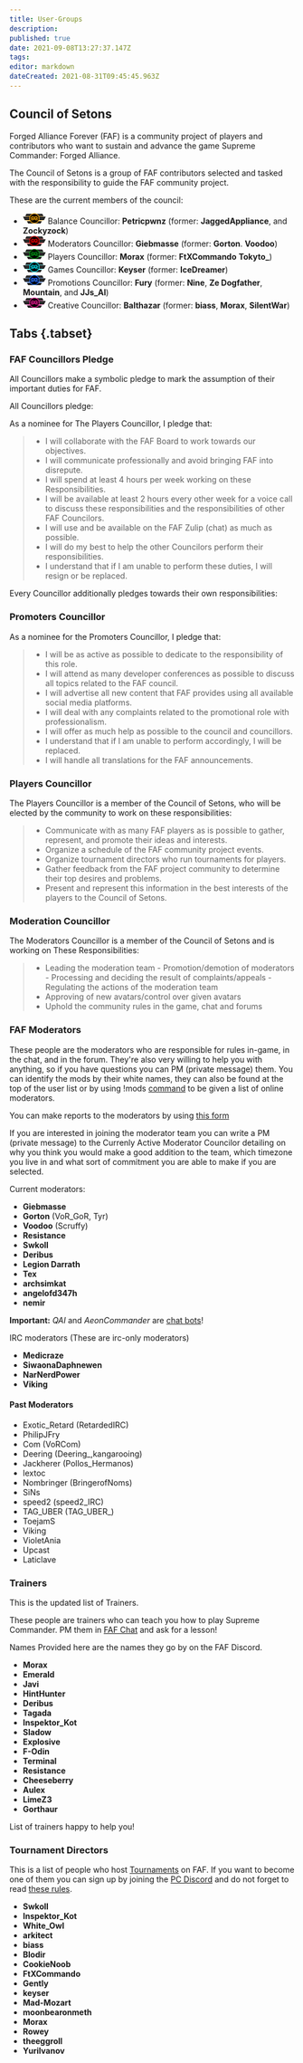 ```yaml
---
title: User-Groups
description: 
published: true
date: 2021-09-08T13:27:37.147Z
tags: 
editor: markdown
dateCreated: 2021-08-31T09:45:45.963Z
---
```


## Council of Setons

Forged Alliance Forever (FAF) is a community project of players and
contributors who want to sustain and advance the game Supreme Commander:
Forged Alliance.

The Council of Setons is a group of FAF contributors selected and tasked
with the responsibility to guide the FAF community project.

These are the current members of the council:

- ![cos-balance.png](/cos-icons/cos-balance.png) Balance Councillor: 
		**Petricpwnz** (former: **JaggedAppliance**, and **Zockyzock**)
- ![cos-moderation.png](/cos-icons/cos-moderation.png) Moderators Councillor:
		**Giebmasse** (former: **Gorton**. **Voodoo**)
- ![cos-player.png](/cos-icons/cos-player.png) Players Councillor: 
		**Morax** (former: **FtXCommando** **Tokyto_**)
- ![cos-game.png](/cos-icons/cos-game.png) Games Councillor: 
		**Keyser** (former: **IceDreamer**)
- ![cos-promo.png](/cos-icons/cos-promo.png) Promotions Councillor: 
		**Fury** (former: **Nine**, **Ze Dogfather**, **Mountain**, and **JJs_AI**)
- ![cos-creative.png](/cos-icons/cos-creative.png) Creative Councillor: 
		**Balthazar** (former: **biass**, **Morax**, **SilentWar**)

## Tabs {.tabset}
### FAF Councillors Pledge

All Councillors make a symbolic pledge to mark the assumption of their
important duties for FAF.

All Councillors pledge:

As a nominee for The Players Councillor, I pledge that:

>- I will collaborate with the FAF Board to work towards our objectives.
>- I will communicate professionally and avoid bringing FAF into disrepute.
>- I will spend at least 4 hours per week working on these Responsibilities.
>- I will be available at least 2 hours every other week for a voice call to discuss these responsibilities and the responsibilities of other FAF Councilors.
>- I will use and be available on the FAF Zulip (chat) as much as possible. 
>- I will do my best to help the other Councilors perform their responsibilities.
>- I understand that if I am unable to perform these duties, I will resign or be replaced.

Every Councillor additionally pledges towards their own responsibilities:

### Promoters Councillor

As a nominee for the Promoters Councillor, I pledge that:

>- I will be as active as possible to dedicate to the responsibility of this role.
>- I will attend as many developer conferences as possible to discuss all topics related to the FAF council.
>- I will advertise all new content that FAF provides using all available social media platforms.
>- I will deal with any complaints related to the promotional role with professionalism.
>- I will offer as much help as possible to the council and councillors.
>- I understand that if I am unable to perform accordingly, I will be replaced.
>- I will handle all translations for the FAF announcements.

### Players Councillor

The Players Councillor is a member of the Council of Setons, who will be elected by the community to work on these  responsibilities:

>- Communicate with as many FAF players as is possible to gather, represent, and promote their ideas and interests.
>- Organize a schedule of the FAF community project events.
>- Organize tournament directors who run tournaments for players.
>- Gather feedback from the FAF project community to determine their top desires and problems.
>- Present and represent this information in the best interests of the players to the Council of Setons.

### Moderation Councillor

The Moderators Councillor is a member of the Council of Setons and is working on These Responsibilities:

>- Leading the moderation team
	- Promotion/demotion of moderators
	- Processing and deciding the result of complaints/appeals
	- Regulating the actions of the moderation team
>- Approving of new avatars/control over given avatars
>- Uphold the community rules in the game, chat and forums

### FAF Moderators

These people are the moderators who are responsible for rules in-game, in the chat, and in the forum. They're also very willing to help you with anything, so if you have questions you can PM (private message) them. You can identify the mods by their white names, they can also be found at the top of the user list or by using !mods [command](FAF-chat#Chat-commands) to be given a list of online moderators.

You can make reports to the moderators by using [this form](https://www.faforever.com/account/report)

If you are interested in joining the moderator team you can write a PM (private message) to the Currenly Active Moderator Councilor detailing on why you think you would make a good addition to the team, which timezone you live in and what sort of commitment you are able to make if you are selected.

Current moderators:

- **Giebmasse**
- **Gorton** (VoR_GoR, Tyr)
- **Voodoo** (Scruffy)
- **Resistance**
- **Swkoll**
- **Deribus**
- **Legion Darrath**
- **Tex**
- **archsimkat**
- **angelofd347h**
- **nemir**

**Important:** *QAI* and *AeonCommander* are [chat bots](FAF-chat#Chat-commands)!

IRC moderators (These are irc-only moderators)

- **Medicraze**
- **SiwaonaDaphnewen**
- **NarNerdPower**
- **Viking**

#### **Past Moderators**
- Exotic_Retard (RetardedIRC)
- PhilipJFry
- Com (VoRCom)
- Deering (Deering_,kangarooing)
- Jackherer (Pollos_Hermanos)
- lextoc
- Nombringer (BringerofNoms)
- SiNs
- speed2 (speed2_IRC)
- TAG_UBER (TAG_UBER_)
- ToejamS
- Viking
- VioletAnia
- Upcast
- Laticlave

### Trainers

This is the updated list of Trainers.

These people are trainers who can teach you how to play Supreme Commander. PM them in [FAF Chat](FAF-chat) and ask for a lesson!

Names Provided here are the names they go by on the FAF Discord.

- **Morax** 
- **Emerald** 
- **Javi**
- **HintHunter**
- **Deribus**
- **Tagada**
- **Inspektor_Kot**
- **Sladow**
- **Explosive**
- **F-Odin**
- **Terminal**
- **Resistance**
- **Cheeseberry** 
- **Aulex**  
- **LimeZ3**     
- **Gorthaur**      

List of trainers happy to help you!

### Tournament Directors

This is a list of people who host [Tournaments](Tournaments "wikilink") on FAF. If you want to become one of them you can sign up by joining the [PC Discord](Voicechat_(Discord)#Other_Discord_Server "wikilink") and do not forget to read [these rules](http://forums.faforever.com/viewtopic.php?f=26&t=16483).

- **Swkoll**
- **Inspektor_Kot**
- **White_Owl**
- **arkitect**
- **biass**
- **Blodir**
- **CookieNoob**
- **FtXCommando**
- **Gently**
- **keyser**
- **Mad-Mozart**
- **moonbearonmeth**
- **Morax**
- **Rowey**
- **theeggroll**
- **YuriIvanov**